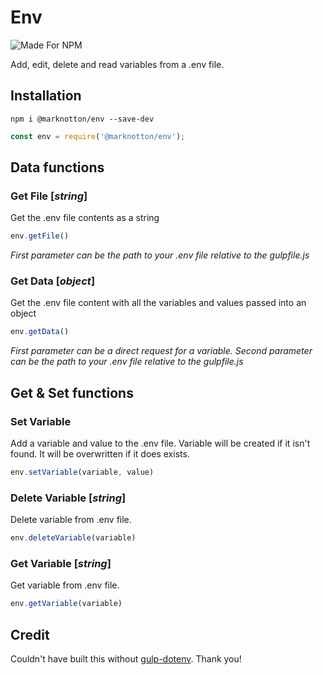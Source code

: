 # Env

![Made For NPM](https://img.shields.io/badge/Made%20for-NPM-orange.svg)

Add, edit, delete and read variables from a .env file.

## Installation
```
npm i @marknotton/env --save-dev
```
```js
const env = require('@marknotton/env');
```

## Data functions

### Get File [*string*]

Get the .env file contents as a string

```js
env.getFile()
```

*First parameter can be the path to your .env file relative to the gulpfile.js*

### Get Data [*object*]

Get the .env file content with all the variables and values passed into an object

```js
env.getData()
```

*First parameter can be a direct request for a variable.*
*Second parameter can be the path to your .env file relative to the gulpfile.js*

## Get & Set functions

### Set Variable

Add a variable and value to the .env file. Variable will be created if it isn't found. It will be overwritten if it does exists.

```js
env.setVariable(variable, value)
```

### Delete Variable [*string*]

Delete variable from .env file.

```js
env.deleteVariable(variable)
```

### Get Variable [*string*]

Get variable from .env file.

```js
env.getVariable(variable)
```

## Credit
Couldn't have built this without [gulp-dotenv](https://github.com/pine/gulp-dotenv). Thank you!
